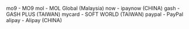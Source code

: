 mo9    - MO9
mol    - MOL Global (Malaysia)
now    - ipaynow (CHINA)
gash   - GASH PLUS (TAIWAN)
mycard - SOFT WORLD (TAIWAN)
paypal - PayPal
alipay - Alipay (CHINA)
